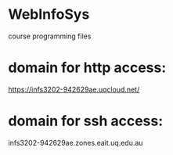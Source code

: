 # WebInfoSys
course programming files

# domain for http access:
https://infs3202-942629ae.uqcloud.net/
# domain for ssh access:
infs3202-942629ae.zones.eait.uq.edu.au 
